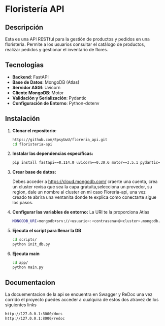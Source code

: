 # Floristería API

## Descripción

Esta es una API RESTful para la gestión de productos y pedidos en una floristería. Permite a los usuarios consultar el catálogo de productos, realizar pedidos y gestionar el inventario de flores.

## Tecnologías

- **Backend**: FastAPI
- **Base de Datos**: MongoDB (Atlas)
- **Servidor ASGI**: Uvicorn
- **Cliente MongoDB**: Motor
- **Validación y Serialización**: Pydantic
- **Configuración de Entorno**: Python-dotenv


## Instalación

1. **Clonar el repositorio:**

   ```bash
   https://github.com/EpsyUwU/floreria_api.git
   cd floristeria-api
   
2. **Instalar las dependencias específicas:**

    ```bash
    pip install fastapi==0.114.0 uvicorn==0.30.6 motor==3.5.1 pydantic==2.9.0 python-dotenv==1.0.1 pymongo==4.8.0

   
3. **Crear base de datos:**


   Debes acceder a https://cloud.mongodb.com/ craerte una cuenta, crea un cluster revisa que sea la capa gratuita,selecciona un provedor, su region, dale un nombre al cluster en mi caso Floreria-api, una vez creado te abrira una ventanita donde te explica como conectarte sigue los pasos.


4. **Configurar las variables de entorno:**
   La URI te la proporciona Atlas
    ```bash
    MONGODB_URI=mongodb+srv://<usuario>:<contrasena>@<cluster>.mongodb.net/?retryWrites=true&w=majority&appName=<nombre_db>

5. **Ejecuta el script para llenar la DB**
   
   ```bash
   cd scripts/
   python init_db.py
   
6. **Ejecuta main**
   ```bash
   cd app/
   python main.py

## Documentacion

   La docuementacion de la api se encuentra en Swagger y ReDoc una vez corrido el proyecto puedes acceder a cualquira de estos dos atravez de los siguientes links
   ```bash
   http://127.0.0.1:8000/docs
   http://127.0.0.1:8000/redoc

   

   

    

